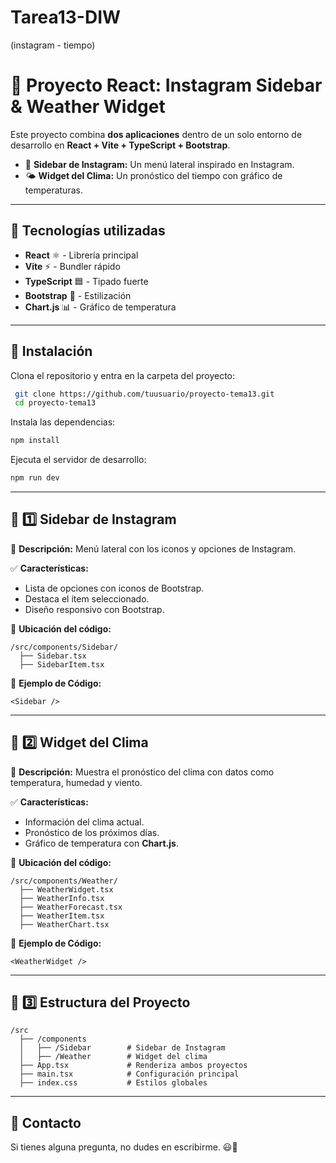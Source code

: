 # Tarea13-DIW
(instagram - tiempo)
# 📌 Proyecto React: Instagram Sidebar & Weather Widget

Este proyecto combina **dos aplicaciones** dentro de un solo entorno de desarrollo en **React + Vite + TypeScript + Bootstrap**.

- 📌 **Sidebar de Instagram:** Un menú lateral inspirado en Instagram.
- 🌤 **Widget del Clima:** Un pronóstico del tiempo con gráfico de temperaturas.

---

## 🚀 **Tecnologías utilizadas**

- **React** ⚛️ - Librería principal
- **Vite** ⚡ - Bundler rápido
- **TypeScript** 🟦 - Tipado fuerte
- **Bootstrap** 🎨 - Estilización
- **Chart.js** 📊 - Gráfico de temperatura

---

## 📌 **Instalación**

Clona el repositorio y entra en la carpeta del proyecto:

```sh
 git clone https://github.com/tuusuario/proyecto-tema13.git
 cd proyecto-tema13
```

Instala las dependencias:

```sh
npm install
```

Ejecuta el servidor de desarrollo:

```sh
npm run dev
```

---

## 📌 **1️⃣ Sidebar de Instagram**

📌 **Descripción:** Menú lateral con los iconos y opciones de Instagram.

✅ **Características:**
- Lista de opciones con iconos de Bootstrap.
- Destaca el ítem seleccionado.
- Diseño responsivo con Bootstrap.

📌 **Ubicación del código:**
```
/src/components/Sidebar/
  ├── Sidebar.tsx
  ├── SidebarItem.tsx
```

📌 **Ejemplo de Código:**
```tsx
<Sidebar />
```

---

## 📌 **2️⃣ Widget del Clima**

📌 **Descripción:** Muestra el pronóstico del clima con datos como temperatura, humedad y viento.

✅ **Características:**
- Información del clima actual.
- Pronóstico de los próximos días.
- Gráfico de temperatura con **Chart.js**.

📌 **Ubicación del código:**
```
/src/components/Weather/
  ├── WeatherWidget.tsx
  ├── WeatherInfo.tsx
  ├── WeatherForecast.tsx
  ├── WeatherItem.tsx
  ├── WeatherChart.tsx
```

📌 **Ejemplo de Código:**
```tsx
<WeatherWidget />
```

---

## 📌 **3️⃣ Estructura del Proyecto**

```
/src
  ├── /components
  │   ├── /Sidebar        # Sidebar de Instagram
  │   ├── /Weather        # Widget del clima
  ├── App.tsx             # Renderiza ambos proyectos
  ├── main.tsx            # Configuración principal
  ├── index.css           # Estilos globales
```

---

## 📌 **Contacto**
Si tienes alguna pregunta, no dudes en escribirme. 😃🚀

